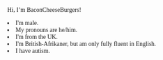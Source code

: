 <head>
  <h1>🥓🧀🍔</h1>
</head>

<body style="font-family: VT323;">
  <p>Hi, I’m BaconCheeseBurgers!</p>
  <li>I'm male.</li>
  <li>My pronouns are he/him.</li>
  <li>I'm from the UK.</li>
  <li>I'm British-Afrikaner, but am only fully fluent in English.</li>
  <li>I have autism.</li>
</body>
